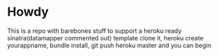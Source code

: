 <h1>Howdy</h1>

This is a repo with barebones stuff to support a heroku ready sinatra(datamapper commented out) template
clone it, heroku create yourappname, bundle install, git push heroku master and you can begin

